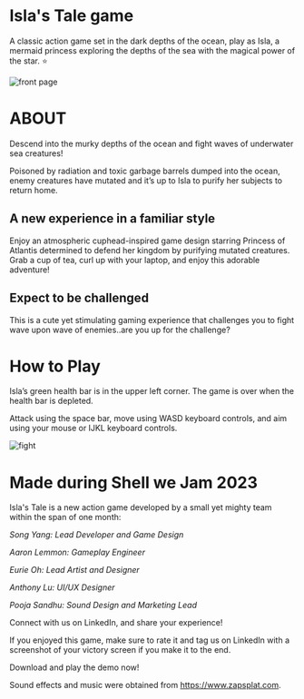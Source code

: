 # Isla's Tale game
A classic action game set in the dark depths of the ocean, play as Isla, a mermaid princess exploring the depths of the sea with the magical power of the star. 
⭐️

![front page](https://img.itch.zone/aW1nLzEyOTc4MjI0LnBuZw==/original/E5HWa9.png)

# ABOUT
Descend into the murky depths of the ocean and fight waves of underwater sea creatures!

Poisoned by radiation and toxic garbage barrels dumped into the ocean, enemy creatures have mutated and it’s up to Isla to purify her subjects to return home. 

## A new experience in a familiar style
Enjoy an atmospheric cuphead-inspired game design starring Princess of Atlantis determined to defend her kingdom by purifying mutated creatures. Grab a cup of tea, curl up with your laptop, and enjoy this adorable adventure! 

## Expect to be challenged
This is a cute yet stimulating gaming experience that challenges you to fight wave upon wave of enemies..are you up for the challenge? 

# How to Play
Isla’s green health bar is in the upper left corner. The game is over when the health bar is depleted. 

Attack using the space bar, move using WASD keyboard controls, and aim using your mouse or IJKL keyboard controls.

![fight](https://img.itch.zone/aW1hZ2UvMjE2MTMzMS8xMjk3ODMxNC5wbmc=/original/Qd8sMx.png)

# Made during Shell we Jam 2023 
Isla's Tale is a new action game developed by a small yet mighty team within the span of one month:

_Song Yang: Lead Developer and Game Design_

_Aaron Lemmon: Gameplay Engineer_

_Eurie Oh: Lead Artist and Designer_

_Anthony Lu: UI/UX Designer_

_Pooja Sandhu: Sound Design and Marketing Lead_

Connect with us on LinkedIn, and share your experience! 

If you enjoyed this game, make sure to rate it and tag us on LinkedIn with a screenshot of your victory screen if you make it to the end.

Download and play the demo now!

Sound effects and music were obtained from https://www.zapsplat.com. 
